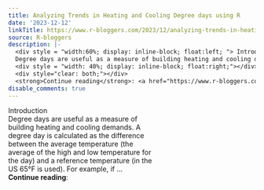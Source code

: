 ```yaml
---
title: Analyzing Trends in Heating and Cooling Degree days using R
date: '2023-12-12'
linkTitle: https://www.r-bloggers.com/2023/12/analyzing-trends-in-heating-and-cooling-degree-days-using-r/
source: R-bloggers
description: |-
  <div style = "width:60%; display: inline-block; float:left; "> Introduction<br />
  Degree days are useful as a measure of building heating and cooling demands. A degree day is calculated as the difference between the average temperature (the average of the high and low temperature for the day) and a reference temperature (in the US 65°F is used). For example, if ...</div>
  <div style = "width: 40%; display: inline-block; float:right;"></div>
  <div style="clear: both;"></div>
  <strong>Continue reading</strong>: <a href="https://www.r-bloggers.com/2023/12/analyzing-trends-in-heating-and-cooling-degree- ...
disable_comments: true
---
```

<div style = "width:60%; display: inline-block; float:left; "> Introduction<br />
Degree days are useful as a measure of building heating and cooling demands. A degree day is calculated as the difference between the average temperature (the average of the high and low temperature for the day) and a reference temperature (in the US 65°F is used). For example, if ...</div>
<div style = "width: 40%; display: inline-block; float:right;"></div>
<div style="clear: both;"></div>
<strong>Continue reading</strong>: <a href="https://www.r-bloggers.com/2023/12/analyzing-trends-in-heating-and-cooling-degree- ...